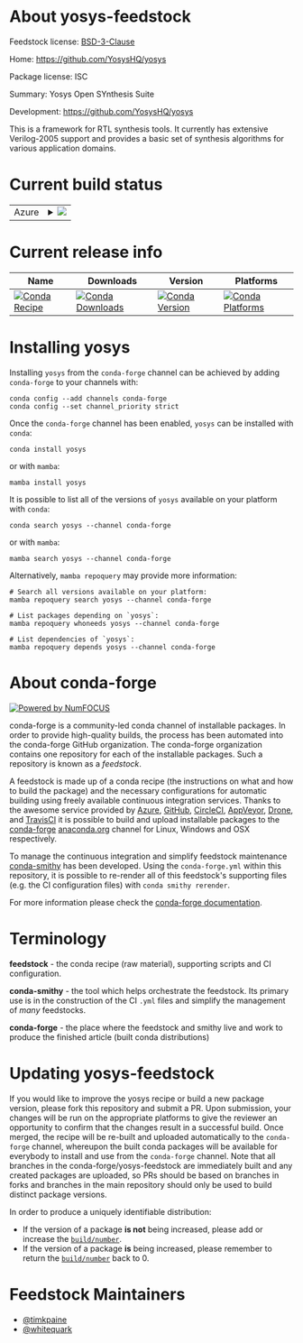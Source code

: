 About yosys-feedstock
=====================

Feedstock license: [BSD-3-Clause](https://github.com/conda-forge/yosys-feedstock/blob/main/LICENSE.txt)

Home: https://github.com/YosysHQ/yosys

Package license: ISC

Summary: Yosys Open SYnthesis Suite

Development: https://github.com/YosysHQ/yosys

This is a framework for RTL synthesis tools. It currently has extensive Verilog-2005 support and provides a basic set of synthesis algorithms for various application domains.


Current build status
====================


<table>
    
  <tr>
    <td>Azure</td>
    <td>
      <details>
        <summary>
          <a href="https://dev.azure.com/conda-forge/feedstock-builds/_build/latest?definitionId=19972&branchName=main">
            <img src="https://dev.azure.com/conda-forge/feedstock-builds/_apis/build/status/yosys-feedstock?branchName=main">
          </a>
        </summary>
        <table>
          <thead><tr><th>Variant</th><th>Status</th></tr></thead>
          <tbody><tr>
              <td>linux_64</td>
              <td>
                <a href="https://dev.azure.com/conda-forge/feedstock-builds/_build/latest?definitionId=19972&branchName=main">
                  <img src="https://dev.azure.com/conda-forge/feedstock-builds/_apis/build/status/yosys-feedstock?branchName=main&jobName=linux&configuration=linux%20linux_64_" alt="variant">
                </a>
              </td>
            </tr><tr>
              <td>osx_64</td>
              <td>
                <a href="https://dev.azure.com/conda-forge/feedstock-builds/_build/latest?definitionId=19972&branchName=main">
                  <img src="https://dev.azure.com/conda-forge/feedstock-builds/_apis/build/status/yosys-feedstock?branchName=main&jobName=osx&configuration=osx%20osx_64_" alt="variant">
                </a>
              </td>
            </tr>
          </tbody>
        </table>
      </details>
    </td>
  </tr>
</table>

Current release info
====================

| Name | Downloads | Version | Platforms |
| --- | --- | --- | --- |
| [![Conda Recipe](https://img.shields.io/badge/recipe-yosys-green.svg)](https://anaconda.org/conda-forge/yosys) | [![Conda Downloads](https://img.shields.io/conda/dn/conda-forge/yosys.svg)](https://anaconda.org/conda-forge/yosys) | [![Conda Version](https://img.shields.io/conda/vn/conda-forge/yosys.svg)](https://anaconda.org/conda-forge/yosys) | [![Conda Platforms](https://img.shields.io/conda/pn/conda-forge/yosys.svg)](https://anaconda.org/conda-forge/yosys) |

Installing yosys
================

Installing `yosys` from the `conda-forge` channel can be achieved by adding `conda-forge` to your channels with:

```
conda config --add channels conda-forge
conda config --set channel_priority strict
```

Once the `conda-forge` channel has been enabled, `yosys` can be installed with `conda`:

```
conda install yosys
```

or with `mamba`:

```
mamba install yosys
```

It is possible to list all of the versions of `yosys` available on your platform with `conda`:

```
conda search yosys --channel conda-forge
```

or with `mamba`:

```
mamba search yosys --channel conda-forge
```

Alternatively, `mamba repoquery` may provide more information:

```
# Search all versions available on your platform:
mamba repoquery search yosys --channel conda-forge

# List packages depending on `yosys`:
mamba repoquery whoneeds yosys --channel conda-forge

# List dependencies of `yosys`:
mamba repoquery depends yosys --channel conda-forge
```


About conda-forge
=================

[![Powered by
NumFOCUS](https://img.shields.io/badge/powered%20by-NumFOCUS-orange.svg?style=flat&colorA=E1523D&colorB=007D8A)](https://numfocus.org)

conda-forge is a community-led conda channel of installable packages.
In order to provide high-quality builds, the process has been automated into the
conda-forge GitHub organization. The conda-forge organization contains one repository
for each of the installable packages. Such a repository is known as a *feedstock*.

A feedstock is made up of a conda recipe (the instructions on what and how to build
the package) and the necessary configurations for automatic building using freely
available continuous integration services. Thanks to the awesome service provided by
[Azure](https://azure.microsoft.com/en-us/services/devops/), [GitHub](https://github.com/),
[CircleCI](https://circleci.com/), [AppVeyor](https://www.appveyor.com/),
[Drone](https://cloud.drone.io/welcome), and [TravisCI](https://travis-ci.com/)
it is possible to build and upload installable packages to the
[conda-forge](https://anaconda.org/conda-forge) [anaconda.org](https://anaconda.org/)
channel for Linux, Windows and OSX respectively.

To manage the continuous integration and simplify feedstock maintenance
[conda-smithy](https://github.com/conda-forge/conda-smithy) has been developed.
Using the ``conda-forge.yml`` within this repository, it is possible to re-render all of
this feedstock's supporting files (e.g. the CI configuration files) with ``conda smithy rerender``.

For more information please check the [conda-forge documentation](https://conda-forge.org/docs/).

Terminology
===========

**feedstock** - the conda recipe (raw material), supporting scripts and CI configuration.

**conda-smithy** - the tool which helps orchestrate the feedstock.
                   Its primary use is in the construction of the CI ``.yml`` files
                   and simplify the management of *many* feedstocks.

**conda-forge** - the place where the feedstock and smithy live and work to
                  produce the finished article (built conda distributions)


Updating yosys-feedstock
========================

If you would like to improve the yosys recipe or build a new
package version, please fork this repository and submit a PR. Upon submission,
your changes will be run on the appropriate platforms to give the reviewer an
opportunity to confirm that the changes result in a successful build. Once
merged, the recipe will be re-built and uploaded automatically to the
`conda-forge` channel, whereupon the built conda packages will be available for
everybody to install and use from the `conda-forge` channel.
Note that all branches in the conda-forge/yosys-feedstock are
immediately built and any created packages are uploaded, so PRs should be based
on branches in forks and branches in the main repository should only be used to
build distinct package versions.

In order to produce a uniquely identifiable distribution:
 * If the version of a package **is not** being increased, please add or increase
   the [``build/number``](https://docs.conda.io/projects/conda-build/en/latest/resources/define-metadata.html#build-number-and-string).
 * If the version of a package **is** being increased, please remember to return
   the [``build/number``](https://docs.conda.io/projects/conda-build/en/latest/resources/define-metadata.html#build-number-and-string)
   back to 0.

Feedstock Maintainers
=====================

* [@timkpaine](https://github.com/timkpaine/)
* [@whitequark](https://github.com/whitequark/)


<!-- dummy commit to enable rerendering -->


